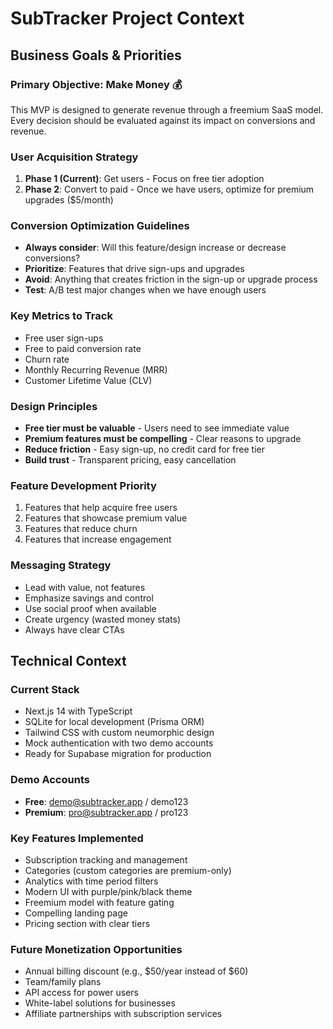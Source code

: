 # SubTracker Project Context

## Business Goals & Priorities

### Primary Objective: Make Money 💰
This MVP is designed to generate revenue through a freemium SaaS model. Every decision should be evaluated against its impact on conversions and revenue.

### User Acquisition Strategy
1. **Phase 1 (Current)**: Get users - Focus on free tier adoption
2. **Phase 2**: Convert to paid - Once we have users, optimize for premium upgrades ($5/month)

### Conversion Optimization Guidelines
- **Always consider**: Will this feature/design increase or decrease conversions?
- **Prioritize**: Features that drive sign-ups and upgrades
- **Avoid**: Anything that creates friction in the sign-up or upgrade process
- **Test**: A/B test major changes when we have enough users

### Key Metrics to Track
- Free user sign-ups
- Free to paid conversion rate
- Churn rate
- Monthly Recurring Revenue (MRR)
- Customer Lifetime Value (CLV)

### Design Principles
- **Free tier must be valuable** - Users need to see immediate value
- **Premium features must be compelling** - Clear reasons to upgrade
- **Reduce friction** - Easy sign-up, no credit card for free tier
- **Build trust** - Transparent pricing, easy cancellation

### Feature Development Priority
1. Features that help acquire free users
2. Features that showcase premium value
3. Features that reduce churn
4. Features that increase engagement

### Messaging Strategy
- Lead with value, not features
- Emphasize savings and control
- Use social proof when available
- Create urgency (wasted money stats)
- Always have clear CTAs

## Technical Context

### Current Stack
- Next.js 14 with TypeScript
- SQLite for local development (Prisma ORM)
- Tailwind CSS with custom neumorphic design
- Mock authentication with two demo accounts
- Ready for Supabase migration for production

### Demo Accounts
- **Free**: demo@subtracker.app / demo123
- **Premium**: pro@subtracker.app / pro123

### Key Features Implemented
- Subscription tracking and management
- Categories (custom categories are premium-only)
- Analytics with time period filters
- Modern UI with purple/pink/black theme
- Freemium model with feature gating
- Compelling landing page
- Pricing section with clear tiers

### Future Monetization Opportunities
- Annual billing discount (e.g., $50/year instead of $60)
- Team/family plans
- API access for power users
- White-label solutions for businesses
- Affiliate partnerships with subscription services